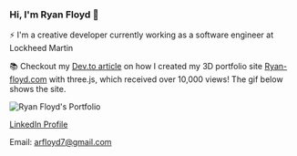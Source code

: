 ### Hi, I'm Ryan Floyd 👋 

⚡ I'm a creative developer currently working as a software engineer at Lockheed Martin

📚 Checkout my [Dev.to article](https://dev.to/mrryanfloyd/create-an-interactive-3d-portfolio-website-that-stands-out-to-employers-47gc) on how I created my 3D portfolio site [Ryan-floyd.com](https://www.ryan-floyd.com) with three.js, which received over 10,000 views! The gif below shows the site.

![Ryan Floyd's Portfolio](https://raw.githubusercontent.com/MrRyanFloyd/Portfolio_2020/master/ryan_floyd_portfolio_gif.gif)

[LinkedIn Profile](https://www.linkedin.com/in/ryan-floyd/)

Email: [arfloyd7@gmail.com](mailto:arfloyd7@gmail.com)


